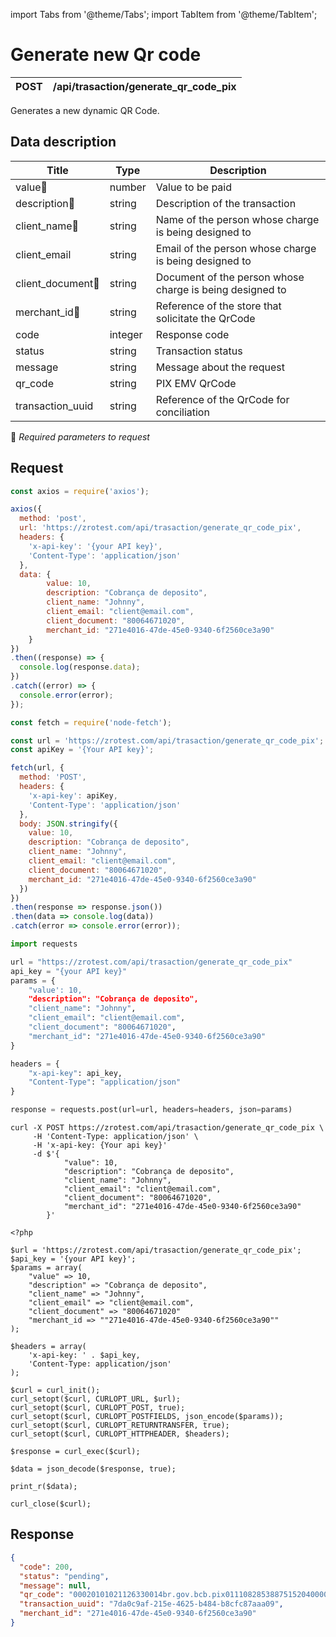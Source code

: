 import Tabs from '@theme/Tabs';
import TabItem from '@theme/TabItem';

# Generate new Qr code

| POST      | /api/trasaction/generate_qr_code_pix |
| --------- | ----------- |

Generates a new dynamic QR Code.

## Data description

| Title            | Type        | Description |
| ---------------- | ----------- | ----------- |
| value🔸          | number      | Value to be paid |
| description🔸    | string      | Description of the transaction |
| client_name🔸    | string      | Name of the person whose charge is being designed to |
| client_email     | string      | Email of the person whose charge is being designed to |
| client_document🔸| string      | Document of the person whose charge is being designed to |
| merchant_id🔸    | string      | Reference of the store that solicitate the QrCode |
| code             | integer     | Response code|
| status           | string      | Transaction status |
| message          | string      | Message about the request |
| qr_code          | string      | PIX EMV QrCode |
| transaction_uuid | string      | Reference of the QrCode for conciliation |
🔸 *Required parameters to request*


## Request

<Tabs>
<TabItem value="js" label="Javascript">
<Tabs>
<TabItem value="js_axios" label="Axios">

```js
const axios = require('axios');

axios({
  method: 'post',
  url: 'https://zrotest.com/api/trasaction/generate_qr_code_pix',
  headers: {
    'x-api-key': '{your API key}',
    'Content-Type': 'application/json'
  },
  data: {
        value: 10,
        description: "Cobrança de deposito",
        client_name: "Johnny",
        client_email: "client@email.com",
        client_document: "80064671020",
        merchant_id: "271e4016-47de-45e0-9340-6f2560ce3a90"
    }
})
.then((response) => {
  console.log(response.data);
})
.catch((error) => {
  console.error(error);
});
```
</TabItem>

<TabItem value="js_fetch" label="Fetch">

```js
const fetch = require('node-fetch');

const url = 'https://zrotest.com/api/trasaction/generate_qr_code_pix';
const apiKey = '{Your API key}';

fetch(url, {
  method: 'POST',
  headers: {
    'x-api-key': apiKey,
    'Content-Type': 'application/json'
  },
  body: JSON.stringify({
    value: 10,
    description: "Cobrança de deposito",
    client_name: "Johnny",
    client_email: "client@email.com",
    client_document: "80064671020",
    merchant_id: "271e4016-47de-45e0-9340-6f2560ce3a90"
  })
})
.then(response => response.json())
.then(data => console.log(data))
.catch(error => console.error(error));
```
</TabItem>
</Tabs>
</TabItem>
<TabItem value="py" label="Python">
<Tabs>
<TabItem value="py_request" label="Requests">

```python
import requests

url = "https://zrotest.com/api/trasaction/generate_qr_code_pix"
api_key = "{your API key}"
params = {
    "value': 10,
    "description": "Cobrança de deposito",
    "client_name": "Johnny",
    "client_email": "client@email.com",
    "client_document": "80064671020",
    "merchant_id": "271e4016-47de-45e0-9340-6f2560ce3a90"
}

headers = {
    "x-api-key": api_key,
    "Content-Type": "application/json"
}

response = requests.post(url=url, headers=headers, json=params)
```
</TabItem>
</Tabs>
</TabItem>
<TabItem value="shell" label="Shell">

<Tabs>
<TabItem value="curl" label="CURL">

```shell
curl -X POST https://zrotest.com/api/trasaction/generate_qr_code_pix \
     -H 'Content-Type: application/json' \
     -H 'x-api-key: {Your api key}'
     -d $'{
            "value": 10,
            "description": "Cobrança de deposito",
            "client_name": "Johnny",
            "client_email": "client@email.com",
            "client_document": "80064671020",
            "merchant_id": "271e4016-47de-45e0-9340-6f2560ce3a90"
        }'
```
</TabItem>
</Tabs>
</TabItem>
<TabItem value="php" label="PHP">
<Tabs>
<TabItem value="php_curl" label="CURL">

```shell
<?php

$url = 'https://zrotest.com/api/trasaction/generate_qr_code_pix';
$api_key = '{your API key}';
$params = array(
    "value" => 10,
    "description" => "Cobrança de deposito",
    "client_name" => "Johnny",
    "client_email" => "client@email.com",
    "client_document" => "80064671020"
    "merchant_id => ""271e4016-47de-45e0-9340-6f2560ce3a90""
);

$headers = array(
    'x-api-key: ' . $api_key,
    'Content-Type: application/json'
);

$curl = curl_init();
curl_setopt($curl, CURLOPT_URL, $url);
curl_setopt($curl, CURLOPT_POST, true);
curl_setopt($curl, CURLOPT_POSTFIELDS, json_encode($params));
curl_setopt($curl, CURLOPT_RETURNTRANSFER, true);
curl_setopt($curl, CURLOPT_HTTPHEADER, $headers);

$response = curl_exec($curl);

$data = json_decode($response, true);

print_r($data);

curl_close($curl);
```
</TabItem>
</Tabs>

</TabItem>
</Tabs>

## Response
```json  title=/api/trasaction/generate_qr_code_pix
{
  "code": 200,
  "status": "pending",
  "message": null,
  "qr_code": "00020101021126330014br.gov.bcb.pix0111082853887515204000053039865406100.005802BR5912API DE TESTE6009SAO PAULO620605022163045927",
  "transaction_uuid": "7da0c9af-215e-4625-b484-b8cfc87aaa09",
  "merchant_id": "271e4016-47de-45e0-9340-6f2560ce3a90"
}
```